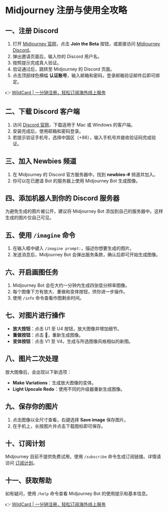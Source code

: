# Midjourney 注册与使用全攻略

## 一、注册 Discord

1. 打开 [Midjourney 官网](http://midjourney.com/)，点击 **Join the Beta** 按钮，或直接访问 [Midjourney Discord](https://discord.gg/midjourney)。
2. 弹出邀请页面后，输入你的 Discord 用户名。
3. 按照提示完成真人验证。
4. 验证通过后，跳转至 Midjourney 的 Discord 页面。
5. 点击顶部绿色横幅 **认证账号**，输入邮箱和密码，登录邮箱验证邮件后即可绑定。

👉 [WildCard | 一分钟注册，轻松订阅海外线上服务](https://bbtdd.com/WildCard)

## 二、下载 Discord 客户端

1. 访问 [Discord 官网](https://discord.com/)，下载适用于 Mac 或 Windows 的客户端。
2. 安装完成后，使用邮箱和密码登录。
3. 若提示验证手机号，选择中国区（+86），输入手机号并接收验证码完成验证。

## 三、加入 Newbies 频道

1. 在 Midjourney 的 Discord 官方服务器中，找到 **newbies-#** 频道并加入。
2. 你可以在已邀请 Bot 的服务器上使用 Midjourney Bot 生成图像。

## 四、添加机器人到你的 Discord 服务器

为避免生成的图片被公开，建议将 Midjourney Bot 添加到自己的服务器中。这样生成的图片仅自己可见。

## 五、使用 `/imagine` 命令

1. 在输入框中键入 `/imagine prompt:`，描述你想要生成的图片。
2. 发送消息后，Midjourney Bot 会弹出服务条款，确认后即可开始生成图像。

## 六、开启画图任务

1. Midjourney Bot 会在大约一分钟内生成四张低分辨率图像。
2. 每个图像下方有放大、重做和变体按钮，供你进一步操作。
3. 使用 `/info` 命令查看作图剩余时间。

## 七、对图片进行操作

- **放大按钮**：点击 U1 至 U4 按钮，放大图像并增加细节。
- **重做按钮**：点击 🔄，重新生成图像。
- **变体按钮**：点击 V1 至 V4，生成与所选图像风格相似的新图。

## 八、图片二次处理

放大图像后，会出现以下新选项：

- **Make Variations**：生成放大图像的变体。
- **Light Upscale Redo**：使用不同的升级器重新生成图像。

## 九、保存你的图片

1. 点击图像以全尺寸查看，右键选择 **Save image** 保存图片。
2. 在手机上，长按图片并点击下载图标即可保存。

## 十、订阅计划

Midjourney 目前不提供免费试用，使用 `/subscribe` 命令生成订阅链接。详情请访问 [订阅计划](https://docs.midjourney.com/plans)。

## 十一、获取帮助

如有疑问，使用 `/help` 命令查看 Midjourney Bot 的使用提示和基本信息。

👉 [WildCard | 一分钟注册，轻松订阅海外线上服务](https://bbtdd.com/WildCard)
